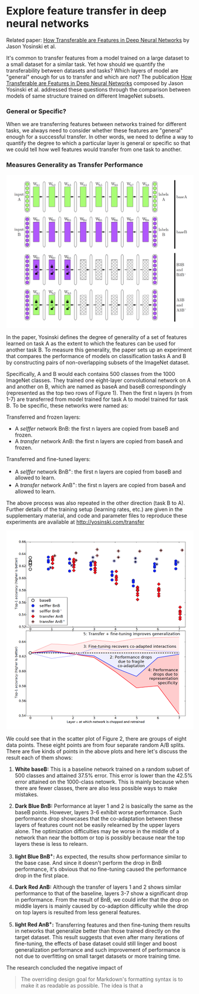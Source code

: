 # Explore feature transfer in deep neural networks

Related paper: [How Transferable are Features in Deep Neural Networks][Paper Link] by Jason Yosinski et al.

It's common to transfer features from a model trained on a large dataset to a small dataset for a similar task. Yet how should we quantify the transferability between datasets and tasks? Which layers of model are "general" enough for us to transfer and which are not? The publication [How Transferable are Features in Deep Neural Networks][Paper Link] composed by Jason Yosinski et al. addressed these questions through the comparison between models of same structure trained on different ImageNet subsets.

### General or Specific?
When we are transferring features between networks trained for different tasks, we always need to consider whether these features are "general" enough for a successful transfer. In other words, we need to define a way to quantify the degree to which a particular layer is general or specific so that we could tell how well features would transfer from one task to another.
 
### Measures Generality as Transfer Performance

![Figure 1: Overview of the experimental treatments and controls](images/Figure1.png)

In the paper, Yosinski defines the degree of generality of a set of features learned on task A as the extent to which the features can be used for another task B. To measure this generality, the paper sets up an experiment that compares the performance of models on classification tasks A and B by constructing pairs of non-overlapping subsets of the ImageNet dataset.

Specifically, A and B would each contains 500 classes from the 1000 ImageNet classes. They trained one eight-layer convolutional network on A and another on B, which are named as baseA and baseB correspondingly (represented as the top two rows of Figure 1). Then the first n layers (n from 1-7) are transferred from model trained for task A to model trained for task B. To be specific, these networks were named as:

Transferred and frozen layers:
- A *selffer* network BnB: the first n layers are copied from baseB and frozen. 
- A *transfer* network AnB: the first n layers are copied from baseA and frozen.

Transferred and fine-tuned layers:
- A *selffer* network BnB<sup>+</sup>: the first n layers are copied from baseB and allowed to learn. 
- A *transfer* network AnB<sup>+</sup>: the first n layers are copied from baseA and allowed to learn.

The above process was also repeated in the other direction (task B to A). Further details of the training setup (learning rates, etc.) are given in the supplementary material, and code and parameter files to reproduce these experiments are available at http://yosinski.com/transfer

![Figure 2: Results of the experiment](images/Figure2.png)

We could see that in the scatter plot of Figure 2, there are groups of eight data points. These eight points are from four separate random A/B splits. There are five kinds of points in the above plots and here let's discuss the result each of them shows:
1. **White baseB:**
This is a baseline network trained on a random subset of 500 classes and attained 37.5% error. This error is lower than the 42.5% error attained on the 1000-class netowrk. This is mainly because when there are fewer classes, there are also less possible ways to make mistakes.

2. **Dark Blue BnB:**
Performance at layer 1 and 2 is basically the same as the baseB points. However, layers 3-6 exhibit worse performance. Such performance drop showcases that the co-adaptation between these layers of features count not be easily relearned by the upper layers alone. The optimization difficulties may be worse in the middle of a network than near the bottom or top is possibly because near the top layers these is less to relearn.

3. **light Blue BnB<sup>+</sup>:**
As expected, the results show performance similar to the base case. And since it doesn't perform the drop in BnB performance, it's obvious that no fine-tuning caused the performance drop in the first place.

4. **Dark Red AnB:**
Although the transfer of layers 1 and 2 shows similar performance to that of the baseline, layers 3-7 show a significant drop in performance. From the result of BnB, we could infer that the drop on middle layers is mainly caused by co-adaption difficulty while the drop on top layers is resulted from less general features. 

5. **light Red AnB<sup>+</sup>:**
Transferring features and then fine-tuning them results in networks that generalize better than those trained directly on the target dataset. This result suggests that even after many iterations of fine-tuning, the effects of base dataset could still linger and boost generalization performance and such improvement of performance is not due to overfitting on small target datasets or more training time.

The research concluded the negative impact of 
> The overriding design goal for Markdown's
> formatting syntax is to make it as readable
> as possible. The idea is that a



   [Paper Link]: <https://papers.nips.cc/paper/5347-how-transferable-are-features-in-deep-neural-networks.pdf>


